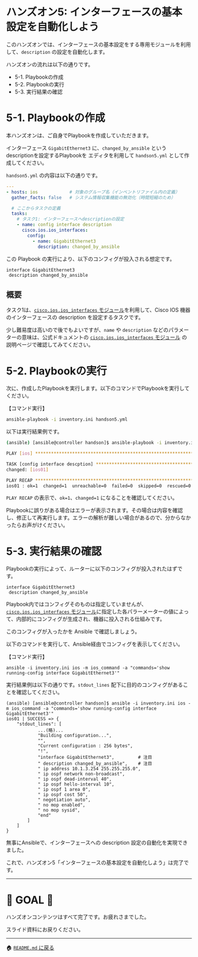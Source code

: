 # ハンズオン5: インターフェースの基本設定を自動化しよう

このハンズオンでは、インターフェースの基本設定をする専用モジュールを利用して、`description` の設定を自動化します。


ハンズオンの流れは以下の通りです。

- 5-1. Playbookの作成
- 5-2. Playbookの実行
- 5-3. 実行結果の確認

# 5-1. Playbookの作成

本ハンズオンは、ご自身でPlaybookを作成していただきます。

インターフェース `GigabitEthernet3` に、`changed_by_ansible` というdescriptionを設定するPlaybookを エディタを利用して `handson5.yml` として作成してください。

`handson5.yml` の内容は以下の通りです。

```yaml
---
- hosts: ios            # 対象のグループ名（インベントリファイル内の定義）
  gather_facts: false   # システム情報収集機能の無効化（時間短縮のため）

  # ここからタスクの定義
  tasks:
    # タスク1: インターフェースへdescriptionの設定
    - name: config interface description
      cisco.ios.ios_interfaces:
        config:
          - name: GigabitEthernet3
            description: changed_by_ansible
```

この Playbook の実行により、以下のコンフィグが投入される想定です。

```
interface GigabitEthernet3
 description changed_by_ansible
```

## 概要

タスク1は、[`cisco.ios.ios_interfaces` モジュール](https://docs.ansible.com/ansible/latest/collections/cisco/ios/ios_interfaces_module.html)を利用して、Cisco IOS 機器のインターフェースの description を設定するタスクです。

少し難易度は高いので後でもよいですが、`name` や `description` などのパラメーターの意味は、公式ドキュメントの [`cisco.ios.ios_interfaces` モジュール](https://docs.ansible.com/ansible/latest/collections/cisco/ios/ios_interfaces_module.html) の説明ページで確認してみてください。

# 5-2. Playbookの実行

次に、作成したPlaybookを実行します。以下のコマンドでPlaybookを実行してください。

【コマンド実行】
```bash
ansible-playbook -i inventory.ini handson5.yml
```

以下は実行結果例です。

```bash
(ansible) [ansible@controller handson]$ ansible-playbook -i inventory.ini handson5.yml

PLAY [ios] *********************************************************************

TASK [config interface descption] **********************************************
changed: [ios01]

PLAY RECAP *********************************************************************
ios01 : ok=1  changed=1  unreachable=0  failed=0  skipped=0  rescued=0  ignored=0   
```

`PLAY RECAP` の表示で、`ok=1`、`changed=1` になることを確認してください。

Playbookに誤りがある場合はエラーが表示されます。その場合は内容を確認し、修正して再実行します。エラーの解析が難しい場合があるので、分からなかったらお声がけください。


# 5-3. 実行結果の確認

Playbookの実行によって、ルーターに以下のコンフィグが投入されたはずです。

```
interface GigabitEthernet3
 description changed_by_ansible
```

Playbook内ではコンフィグそのものは指定していませんが、[`cisco.ios.ios_interfaces` モジュール](https://docs.ansible.com/ansible/latest/collections/cisco/ios/ios_interfaces_module.html)に指定した各パラーメーターの値によって、内部的にコンフィグが生成され、機器に投入される仕組みです。

このコンフィグが入ったかを Ansible で確認しましょう。

以下のコマンドを実行して、Ansible経由でコンフィグを表示してください。

【コマンド実行】
```
ansible -i inventory.ini ios -m ios_command -a "commands='show running-config interface GigabitEthernet3'"
```

実行結果例は以下の通りです。`stdout_lines` 配下に目的のコンフィグがあることを確認してください。

```
(ansible) [ansible@controller handson]$ ansible -i inventory.ini ios -m ios_command -a "commands='show running-config interface GigabitEthernet3'"
ios01 | SUCCESS => {
    "stdout_lines": [
            ...(略)...
            "Building configuration...",
            "",
            "Current configuration : 256 bytes",
            "!",
            "interface GigabitEthernet3",         # 注目
            " description changed_by_ansible",    # 注目
            " ip address 10.1.3.254 255.255.255.0",
            " ip ospf network non-broadcast",
            " ip ospf dead-interval 40",
            " ip ospf hello-interval 10",
            " ip ospf 1 area 0",
            " ip ospf cost 50",
            " negotiation auto",
            " no mop enabled",
            " no mop sysid",
            "end"
        ]
    ]
}
```

無事にAnsibleで、インターフェースへの description 設定の自動化を実現できました。

これで、ハンズオン5「インターフェースの基本設定を自動化しよう」は完了です。

----

# 🎉 GOAL 🎉

ハンズオンコンテンツはすべて完了です。お疲れさまでした。

スライド資料にお戻りください。

---

🏠 [`README.md` に戻る](../README.md)

